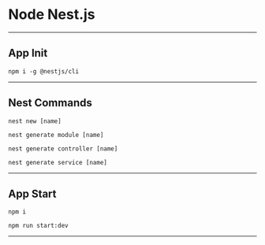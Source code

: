# Node Nest.js

---

## App Init

```
npm i -g @nestjs/cli
```

---

## Nest Commands

```
nest new [name]
```

```
nest generate module [name]
```

```
nest generate controller [name]
```

```
nest generate service [name]
```

---

## App Start

```
npm i
```

```
npm run start:dev
```

---

